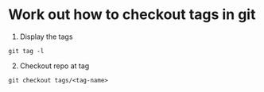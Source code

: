 # Work out how to checkout tags in git

1. Display the tags
```
git tag -l
```

2. Checkout repo at tag
```
git checkout tags/<tag-name>
```